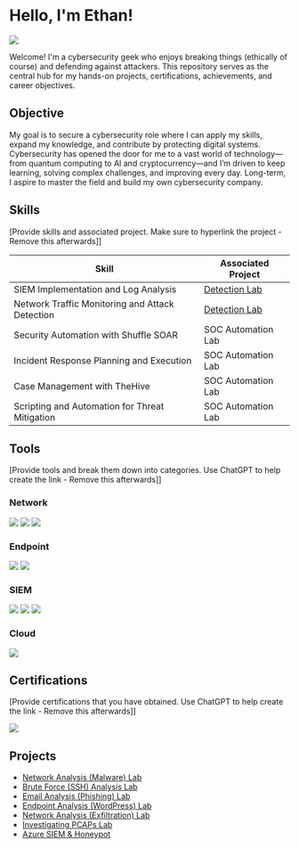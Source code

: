 # Hello, I'm Ethan!
<a href="https://linkedin.com/in/ethanelston"><img src="https://img.shields.io/badge/-LinkedIn-0072b1?&style=for-the-badge&logo=linkedin&logoColor=white" /></a>

Welcome! I'm a cybersecurity geek who enjoys breaking things (ethically of course) and defending against attackers. This repository serves as the central hub for my hands-on projects, certifications, achievements, and career objectives.

## Objective

My goal is to secure a cybersecurity role where I can apply my skills, expand my knowledge, and contribute by protecting digital systems. Cybersecurity has opened the door for me to a vast world of technology—from quantum computing to AI and cryptocurrency—and I’m driven to keep learning, solving complex challenges, and improving every day. Long-term, I aspire to master the field and build my own cybersecurity company.

## Skills
[Provide skills and associated project. Make sure to hyperlink the project - Remove this afterwards]]

| Skill                                         | Associated Project         |
|-----------------------------------------------|----------------------------|
| SIEM Implementation and Log Analysis          | <a href="https://google.com">Detection Lab</a>|
| Network Traffic Monitoring and Attack Detection | <a href="https://google.com">Detection Lab</a>|
| Security Automation with Shuffle SOAR         | SOC Automation Lab|
| Incident Response Planning and Execution      | SOC Automation Lab|
| Case Management with TheHive                  | SOC Automation Lab|
| Scripting and Automation for Threat Mitigation | SOC Automation Lab|

## Tools
[Provide tools and break them down into categories. Use ChatGPT to help create the link - Remove this afterwards]]

### Network
<div>
    <img src="https://img.shields.io/badge/-Wireshark-1679A7?&style=for-the-badge&logo=Wireshark&logoColor=white" />
    <img src="https://img.shields.io/badge/-Suricata-EF3B2D?&style=for-the-badge&logo=Suricata&logoColor=white" />
    <img src="https://img.shields.io/badge/-Zeek-777BB4?&style=for-the-badge&logo=Zeek&logoColor=white" />
</div>

### Endpoint
<div>
    <img src="https://img.shields.io/badge/-Microsoft_Defender_for_Endpoint-00A4EF?&style=for-the-badge&logo=Microsoft&logoColor=white" />
    <img src="https://img.shields.io/badge/-Velociraptor-4B275F?&style=for-the-badge&logo=Velociraptor&logoColor=white" />
</div>

### SIEM
<div>
    <img src="https://img.shields.io/badge/-Microsoft_Sentinel-0078D4?&style=for-the-badge&logo=Microsoft&logoColor=white" />
    <img src="https://img.shields.io/badge/-Splunk-000000?&style=for-the-badge&logo=Splunk&logoColor=white" />
    <img src="https://img.shields.io/badge/-Elastic-005571?&style=for-the-badge&logo=Elastic&logoColor=white" />
</div>

### Cloud
</div>
     <img src="https://img.shields.io/badge/-Microsoft_Azure-0078D4?&style=for-the-badge&logo=Microsoft&logoColor=white" />

## Certifications
[Provide certifications that you have obtained. Use ChatGPT to help create the link - Remove this afterwards]]
<div>
<img src="https://img.shields.io/badge/-Security%2B-FF0000?&style=for-the-badge&logo=CompTIA&logoColor=white" />
</div>

## Projects
- <a href="https://github.com/Ethan-Elston/Network-Analysis-Malware">Network Analysis (Malware) Lab</a>
- <a href="https://github.com/Ethan-Elston/Brute-Force-SSH-Log-Analysis">Brute Force (SSH) Analysis Lab</a>
- <a href="https://github.com/Ethan-Elston/Email-Analysis-Phishing">Email Analysis (Phishing) Lab</a>
- <a href="https://github.com/Ethan-Elston/Endpoint-Analysis-WordPress">Endpoint Analysis (WordPress) Lab</a>
- <a href="https://github.com/Ethan-Elston/Network-Analysis-Exfiltration-Lab">Network Analysis (Exfiltration) Lab</a>
- <a href="https://github.com/Ethan-Elston/Investigating-PCAPs">Investigating PCAPs Lab</a>
- <a href="https://github.com/Ethan-Elston/Azure-SIEM-Honeypot">Azure SIEM & Honeypot</a>
